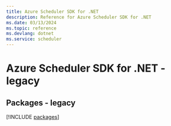 ```yaml
---
title: Azure Scheduler SDK for .NET
description: Reference for Azure Scheduler SDK for .NET
ms.date: 03/13/2024
ms.topic: reference
ms.devlang: dotnet
ms.service: scheduler
---
```

# Azure Scheduler SDK for .NET - legacy
## Packages - legacy
[!INCLUDE [packages](scheduler-index.md)]